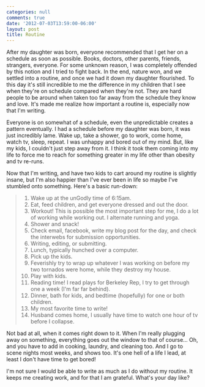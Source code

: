 ```yaml
---
categories: null
comments: true
date: '2012-07-03T13:59:00-06:00'
layout: post
title: Routine
---
```


After my daughter was born, everyone recommended that I get her on a schedule as soon as possible. Books, doctors, other parents, friends, strangers, everyone. For some unknown reason, I was completely offended by this notion and I tried to fight back. In the end, nature won, and we settled into a routine, and once we had it down my daughter flourished. To this day it's still incredible to me the difference in my children that I see when they're on schedule compared when they're not. They are hard people to be around when taken too far away from the schedule they know and love. It's made me realize how important a routine is, especially now that I'm writing. 

Everyone is on somewhat of a schedule, even the unpredictable creates a pattern eventually. I had a schedule before my daughter was born, it was just incredibly lame. Wake up, take a shower, go to work, come home, watch tv, sleep, repeat. I was unhappy and bored out of my mind. But, like my kids, I couldn't just step away from it. I think it took them coming into my life to force me to reach for something greater in my life other than obesity and tv re-runs.

Now that I'm writing, and have two kids to cart around my routine is slightly insane, but I'm also happier than I've ever been in life so maybe I've stumbled onto something. Here's a basic run-down:

>1. Wake up at the unGodly time of 6:15am.
>2. Eat, feed children, and get everyone dressed and out the door.
>3. Workout! This is possible the most important step for me, I do a lot of working while working out. I alternate running and yoga.
>4. Shower and snack!
>5. Check email, facebook, write my blog post for the day, and check the interwebs for submission opportunities.
>6. Writing, editing, or submitting.
>7. Lunch, typically hunched over a computer.
>8. Pick up the kids.
>9. Feverishly try to wrap up whatever I was working on before my two tornados were home, while they destroy my house. 
>10. Play with kids.
>11. Reading time! I read plays for Berkeley Rep, I try to get through one a week (I'm far far behind).
>12. Dinner, bath for kids, and bedtime (hopefully) for one or both children.
>13. My most favorite time to write!
>14. Husband comes home, I usually have time to watch one hour of tv before I collapse.

Not bad at all, when it comes right down to it. When I'm really plugging away on something, everything goes out the window to that of course... Oh, and you have to add in cooking, laundry, and cleaning too. And I go to scene nights most weeks, and shows too. It's one hell of a life I lead, at least I don't have time to get bored!

I'm not sure I would be able to write as much as I do without my routine. It keeps me creating work, and for that I am grateful. What's your day like?